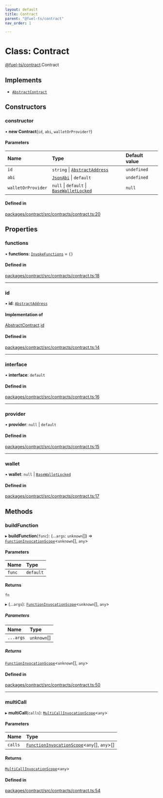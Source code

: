 ```yaml
---
layout: default
title: Contract
parent: "@fuel-ts/contract"
nav_order: 1

---
```


# Class: Contract

[@fuel-ts/contract](../index.md).Contract

## Implements

- [`AbstractContract`](internal-AbstractContract.md)

## Constructors

### constructor

• **new Contract**(`id`, `abi`, `walletOrProvider?`)

#### Parameters

| Name | Type | Default value |
| :------ | :------ | :------ |
| `id` | `string` \| [`AbstractAddress`](internal-AbstractAddress.md) | `undefined` |
| `abi` | [`JsonAbi`](../namespaces/internal.md#jsonabi) \| `default` | `undefined` |
| `walletOrProvider` | ``null`` \| `default` \| [`BaseWalletLocked`](internal-BaseWalletLocked.md) | `null` |

#### Defined in

[packages/contract/src/contracts/contract.ts:20](https://github.com/FuelLabs/fuels-ts/blob/master/packages/contract/src/contracts/contract.ts#L20)

## Properties

### functions

• **functions**: [`InvokeFunctions`](../interfaces/InvokeFunctions.md) = `{}`

#### Defined in

[packages/contract/src/contracts/contract.ts:18](https://github.com/FuelLabs/fuels-ts/blob/master/packages/contract/src/contracts/contract.ts#L18)

___

### id

• **id**: [`AbstractAddress`](internal-AbstractAddress.md)

#### Implementation of

[AbstractContract](internal-AbstractContract.md).[id](internal-AbstractContract.md#id)

#### Defined in

[packages/contract/src/contracts/contract.ts:14](https://github.com/FuelLabs/fuels-ts/blob/master/packages/contract/src/contracts/contract.ts#L14)

___

### interface

• **interface**: `default`

#### Defined in

[packages/contract/src/contracts/contract.ts:16](https://github.com/FuelLabs/fuels-ts/blob/master/packages/contract/src/contracts/contract.ts#L16)

___

### provider

• **provider**: ``null`` \| `default`

#### Defined in

[packages/contract/src/contracts/contract.ts:15](https://github.com/FuelLabs/fuels-ts/blob/master/packages/contract/src/contracts/contract.ts#L15)

___

### wallet

• **wallet**: ``null`` \| [`BaseWalletLocked`](internal-BaseWalletLocked.md)

#### Defined in

[packages/contract/src/contracts/contract.ts:17](https://github.com/FuelLabs/fuels-ts/blob/master/packages/contract/src/contracts/contract.ts#L17)

## Methods

### buildFunction

▸ **buildFunction**(`func`): (...`args`: `unknown`[]) => [`FunctionInvocationScope`](FunctionInvocationScope.md)<`unknown`[], `any`\>

#### Parameters

| Name | Type |
| :------ | :------ |
| `func` | `default` |

#### Returns

`fn`

▸ (...`args`): [`FunctionInvocationScope`](FunctionInvocationScope.md)<`unknown`[], `any`\>

##### Parameters

| Name | Type |
| :------ | :------ |
| `...args` | `unknown`[] |

##### Returns

[`FunctionInvocationScope`](FunctionInvocationScope.md)<`unknown`[], `any`\>

#### Defined in

[packages/contract/src/contracts/contract.ts:50](https://github.com/FuelLabs/fuels-ts/blob/master/packages/contract/src/contracts/contract.ts#L50)

___

### multiCall

▸ **multiCall**(`calls`): [`MultiCallInvocationScope`](MultiCallInvocationScope.md)<`any`\>

#### Parameters

| Name | Type |
| :------ | :------ |
| `calls` | [`FunctionInvocationScope`](FunctionInvocationScope.md)<`any`[], `any`\>[] |

#### Returns

[`MultiCallInvocationScope`](MultiCallInvocationScope.md)<`any`\>

#### Defined in

[packages/contract/src/contracts/contract.ts:54](https://github.com/FuelLabs/fuels-ts/blob/master/packages/contract/src/contracts/contract.ts#L54)
